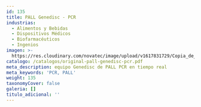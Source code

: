 ```yaml
---
id: 135
title: PALL Genedisc - PCR
industrias:
  - Alimentos y Bebidas
  - Dispositivos Médicos
  - Biofarmacéuticos
  - Ingenios
imagen: >-
  https://res.cloudinary.com/novatec/image/upload/v1617831729/Copia_de_Dise%C3%B1o_sin_t%C3%ADtulo_90_dgmz54.png
catalogo: /catalogos/original-pall-genedisc-pcr.pdf
meta_description: equipo Genedisc de PALL PCR en tiempo real
meta_keywords: 'PCR, PALL'
weight: 135
taxonomyCover: false
galeria: []
titulo_adicional: ''
---
```


